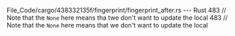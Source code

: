 File_Code/cargo/438332135f/fingerprint/fingerprint_after.rs --- Rust
483     // Note that the `None` here means tha twe don't want to update the local                                                                            483     // Note that the `None` here means that we don't want to update the local

